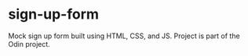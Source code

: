 # sign-up-form
Mock sign up form built using HTML, CSS, and JS. Project is part of the Odin project. 
